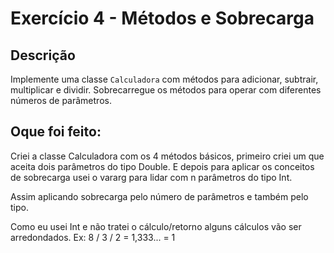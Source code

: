 # Exercício 4 - Métodos e Sobrecarga

## Descrição

Implemente uma classe `Calculadora` com métodos para adicionar, subtrair, multiplicar e dividir.
Sobrecarregue os métodos para operar com diferentes números de parâmetros.

## Oque foi feito:

Criei a classe Calculadora com os 4 métodos básicos, primeiro criei um que aceita dois parâmetros do tipo Double.
E depois para aplicar os conceitos de sobrecarga usei o vararg para lidar com n parâmetros do tipo Int.

Assim aplicando sobrecarga pelo número de parâmetros e também pelo tipo.

Como eu usei Int e não tratei o cálculo/retorno alguns cálculos vão ser arredondados. Ex: 8 / 3 / 2 = 1,333... = 1